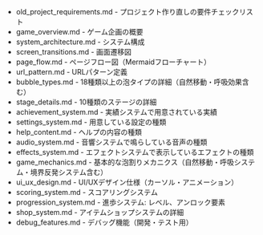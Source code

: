- old_project_requirements.md - プロジェクト作り直しの要件チェックリスト
- game_overview.md - ゲーム企画の概要
- system_architecture.md - システム構成
- screen_transitions.md - 画面遷移図
- page_flow.md - ページフロー図（Mermaidフローチャート）
- url_pattern.md - URLパターン定義
- bubble_types.md - 18種類以上の泡タイプの詳細（自然移動・呼吸効果含む）
- stage_details.md - 10種類のステージの詳細
- achievement_system.md - 実績システムで用意されている実績
- settings_system.md - 用意している設定の種類
- help_content.md - ヘルプの内容の種類
- audio_system.md - 音響システムで鳴らしている音声の種類
- effects_system.md - エフェクトシステムで表示しているエフェクトの種類
- game_mechanics.md - 基本的な泡割りメカニクス（自然移動・呼吸システム・境界反発システム含む）
- ui_ux_design.md - UI/UXデザイン仕様（カーソル・アニメーション）
- scoring_system.md - スコアリングシステム
- progression_system.md - 進歩システム: レベル、アンロック要素
- shop_system.md - アイテムショップシステムの詳細
- debug_features.md - デバッグ機能（開発・テスト用）
